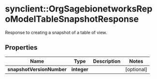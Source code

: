 # synclient::OrgSagebionetworksRepoModelTableSnapshotResponse

Response to creating a snapshot of a table of view.

## Properties
Name | Type | Description | Notes
------------ | ------------- | ------------- | -------------
**snapshotVersionNumber** | **integer** |  | [optional] 


